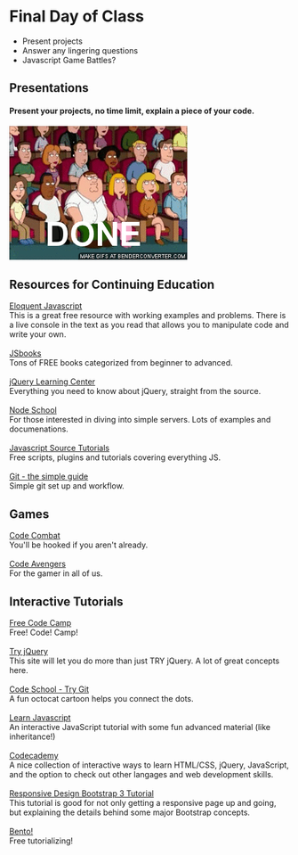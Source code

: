 # Final Day of Class

- Present projects
- Answer any lingering questions
- Javascript Game Battles?

## Presentations
#### Present your projects, no time limit, explain a piece of your code.

![Done](images/done.gif)

## Resources for Continuing Education
[Eloquent Javascript](http://eloquentjavascript.net/)<br>
This is a great free resource with working examples and problems. There is a live console in the text as you read that allows you to manipulate code and write your own.
<br><br>
[JSbooks](http://jsbooks.revolunet.com/)<br>
Tons of FREE books categorized from beginner to advanced.
<br><br>
[jQuery Learning Center](https://learn.jquery.com/)<br>
Everything you need to know about jQuery, straight from the source.
<br><br>
[Node School](http://nodeschool.io/)<br>
For those interested in diving into simple servers. Lots of examples and documenations.
<br><br>
[Javascript Source Tutorials](http://www.javascriptsource.com/tutorials/)<br>
Free scripts, plugins and tutorials covering everything JS.
<br><br>
[Git - the simple guide](http://rogerdudler.github.io/git-guide/)<br>
Simple git set up and workflow.

## Games
[Code Combat](https://codecombat.com/)<br>
You'll be hooked if you aren't already.
<br><br>
[Code Avengers](https://www.codeavengers.com/javascript/100#1.1)<br>
For the gamer in all of us.

## Interactive Tutorials
[Free Code Camp](http://freecodecamp.com)<br>
Free! Code! Camp!
<br><br>
[Try jQuery](http://try.jquery.com/)<br>
This site will let you do more than just TRY jQuery. A lot of great concepts here.
<br><br>
[Code School - Try Git](http://try.github.io)<br>
A fun octocat cartoon helps you connect the dots.
<br><br>
[Learn Javascript](http://learn-js.com)<br>
An interactive JavaScript tutorial with some fun advanced material (like inheritance!)
<br><br>
[Codecademy](https://www.codecademy.com/learn)<br>
A nice collection of interactive ways to learn HTML/CSS, jQuery, JavaScript, and the option to check out other langages and web development skills.
<br><br>
[Responsive Design Bootstrap 3 Tutorial](http://www.revillweb.com/tutorials/bootstrap-tutorial/)<br>
This tutorial is good for not only getting a responsive page up and going, but explaining the details behind some major Bootstrap concepts.
<br><br>
[Bento!](https://www.bento.io/tracks/web-fundamentals)<br>
Free tutorializing!
